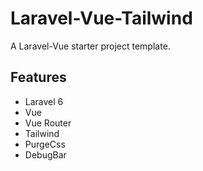 # Laravel-Vue-Tailwind

A Laravel-Vue starter project template.

## Features

- Laravel 6
- Vue 
- Vue Router
- Tailwind
- PurgeCss
- DebugBar

